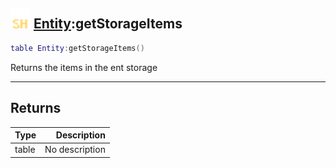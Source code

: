 ## <img src="../../.gitbook/assets/shared.png" width="32" height="32" /> [Entity](../entity/README.md):getStorageItems

```lua
table Entity:getStorageItems()
```

Returns the items in the ent storage

------
## Returns

| Type   | Description |
| ------ | ----------: |
| table | No description |

